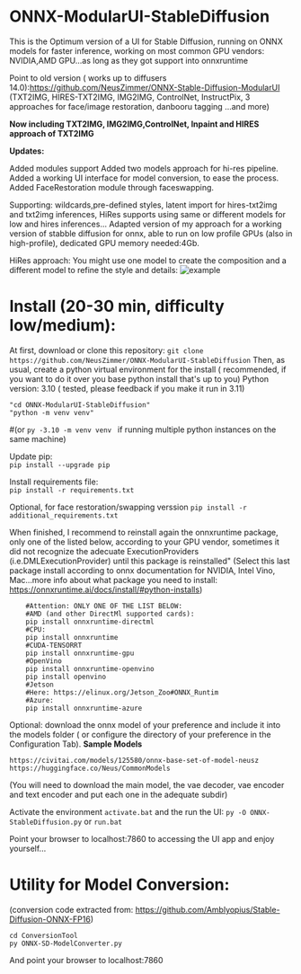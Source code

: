 # ONNX-ModularUI-StableDiffusion
This is the Optimum version of a UI for Stable Diffusion, running on ONNX models for faster inference, working on most common GPU vendors: NVIDIA,AMD GPU...as long as they got support into onnxruntime


Point to old version ( works up to diffusers 14.0):https://github.com/NeusZimmer/ONNX-Stable-Diffusion-ModularUI
(TXT2IMG, HIRES-TXT2IMG, IMG2IMG, ControlNet, InstructPix, 3 approaches for face/image restoration, danbooru tagging ...and more)

**Now including TXT2IMG, IMG2IMG,ControlNet, Inpaint and HIRES approach of TXT2IMG**



**Updates:**

Added modules support
Added two models approach for hi-res pipeline.
Added a working UI interface for model conversion, to ease the process.
Added FaceRestoration module through faceswapping.

Supporting: wildcards,pre-defined styles, latent import for hires-txt2img and txt2img inferences, HiRes supports using same or different models for low and hires inferences...
Adapted version of my approach for a working version of stabble diffusion for onnx, able to run on low profile GPUs (also in high-profile), dedicated GPU memory needed:4Gb.

HiRes approach:
You might use one model to create the composition and a different model to  refine the style and details:
![example](https://github.com/NeusZimmer/ONNX-ModularUI-StableDiffusion/assets/94193584/14722f28-811c-4bf0-a7e7-231d8356a072)



# Install (20-30 min, difficulty low/medium): 

At first, download or clone this repository: ```git clone https://github.com/NeusZimmer/ONNX-ModularUI-StableDiffusion```
Then, as usual, create a python virtual environment for the install ( recommended, if you want to do it over you base python install that's up to you)
Python version: 3.10 ( tested, please feedback if you make it run in 3.11)
```
"cd ONNX-ModularUI-StableDiffusion"
"python -m venv venv"
```
 #(or  ```py -3.10 -m venv venv ``` if running multiple python instances on the same machine)

 Update pip:  
```pip install --upgrade pip```

Install requirements file:  
```pip install -r requirements.txt```

Optional, for face restoration/swapping verssion
```pip install -r additional_requirements.txt```

When finished, I recommend to reinstall again the onnxruntime package, only one of the listed below, according to your GPU vendor, sometimes it did not recognize the adecuate ExecutionProviders (i.e.DMLExecutionProvider) until this package is reinstalled"
 (Select this last package install according to onnx documentation for NVIDIA, Intel Vino, Mac...more info about what package you need to install: https://onnxruntime.ai/docs/install/#python-installs)

```
    #Attention: ONLY ONE OF THE LIST BELOW:
    #AMD (and other DirectMl supported cards):
    pip install onnxruntime-directml
    #CPU:
    pip install onnxruntime
    #CUDA-TENSORRT
    pip install onnxruntime-gpu
    #OpenVino
    pip install onnxruntime-openvino
    pip install openvino
    #Jetson
    #Here: https://elinux.org/Jetson_Zoo#ONNX_Runtim
    #Azure:
    pip install onnxruntime-azure
```
Optional: download the onnx model of your preference and include it into the models folder ( or configure the directory of your preference in the Configuration Tab).
**Sample Models** 
```
https://civitai.com/models/125580/onnx-base-set-of-model-neusz
https://huggingface.co/Neus/CommonModels
```
(You will need to download the main model, the vae decoder, vae encoder and text encoder and put each one in the adequate subdir)

Activate the environment  ```activate.bat```
and the run the UI: ```py -O ONNX-StableDiffusion.py```
or ```run.bat```

Point your browser to localhost:7860 to accessing the UI app and enjoy yourself...

#  Utility for Model Conversion: 
 (conversion code extracted from: https://github.com/Amblyopius/Stable-Diffusion-ONNX-FP16)
```
cd ConversionTool
py ONNX-SD-ModelConverter.py
```
And point your browser to localhost:7860






